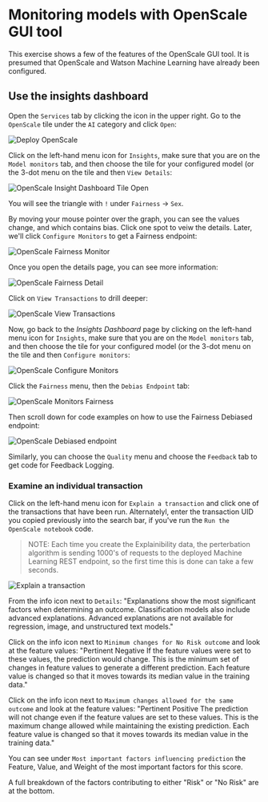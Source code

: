 # Monitoring models with OpenScale GUI tool

This exercise shows a few of the features of the OpenScale GUI tool. It is presumed that OpenScale and Watson Machine Learning have already been configured.

## Use the insights dashboard

Open the `Services` tab by clicking the icon in the upper right. Go to the `OpenScale` tile under the `AI` category and click `Open`:

![Deploy OpenScale](../.gitbook/assets/images/aios/aios-deploy-service.png)

Click on the left-hand menu icon for `Insights`, make sure that you are on the `Model monitors` tab, and then choose the tile for your configured model (or the 3-dot menu on the tile and then `View Details`:

![OpenScale Insight Dashboard Tile Open](../.gitbook/assets/images/aios/OpenScaleInsightDashTileOpen.png)

You will see the triangle with `!` under `Fairness` -> `Sex`.

By moving your mouse pointer over the graph, you can see the values change, and which contains bias. Click one spot to veiw the details. Later, we'll click `Configure Monitors` to get a Fairness endpoint:

![OpenScale Fairness Monitor](../.gitbook/assets/images/aios/OpenScaleFairnessMonitor.png)

Once you open the details page, you can see more information:

![OpenScale Fairness Detail](../.gitbook/assets/images/aios/OpenScaleFairnessDetail.png)

Click on `View Transactions` to drill deeper:

![OpenScale View Transactions](../.gitbook/assets/images/aios/OpenScaleFairnessViewTransactions.png)

Now, go back to the *Insights Dashboard* page by clicking on the left-hand menu icon for `Insights`, make sure that you are on the `Model monitors` tab, and then choose the tile for your configured model (or the 3-dot menu on the tile and then `Configure monitors`:

![OpenScale Configure Monitors](../.gitbook/assets/images/aios/OpenScaleConfigureMonitors.png)

Click the `Fairness` menu, then the `Debias Endpoint` tab:

![OpenScale Monitors Fairness](../.gitbook/assets/images/aios/OpenScaleMonitorFairness.png)

Then scroll down for code examples on how to use the Fairness Debiased endpoint:

![OpenScale Debiased endpoint](../.gitbook/assets/images/aios/OpenScaleDebiasedEndpoint.png)

Similarly, you can choose the `Quality` menu and choose the `Feedback` tab to get code for Feedback Logging.

### Examine an individual transaction

Click on the left-hand menu icon for `Explain a transaction` and click one of the transactions that have been run. Alternatelyl, enter the transaction UID you copied previously into the search bar, if you've run the `Run the OpenScale notebook` code.

> NOTE: Each time you create the Explainibility data, the perterbation algorithm is sending 1000's of requests to the deployed Machine Learning REST endpoint, so the first time this is done can take a few seconds.

![Explain a transaction](../.gitbook/assets/images/aios/OpenScaleExplainTransaction.png)

From the info icon next to `Details`:
"Explanations show the most significant factors when determining an outcome. Classification models also include advanced explanations. Advanced explanations are not available for regression, image, and unstructured text models."

Click on the info icon next to `Minimum changes for No Risk outcome` and look at the feature values:
"Pertinent Negative
If the feature values were set to these values, the prediction would change. This is the minimum set of changes in feature values to generate a different prediction. Each feature value is changed so that it moves towards its median value in the training data."

Click on the info icon next to `Maximum changes allowed for the same outcome` and look at the feature values:
"Pertinent Positive
The prediction will not change even if the feature values are set to these values. This is the maximum change allowed while maintaining the existing prediction. Each feature value is changed so that it moves towards its median value in the training data."

You can see under `Most important factors influencing prediction` the Feature, Value, and Weight of the most important factors for this score.

A full breakdown of the factors contributing to either "Risk" or "No Risk" are at the bottom.
